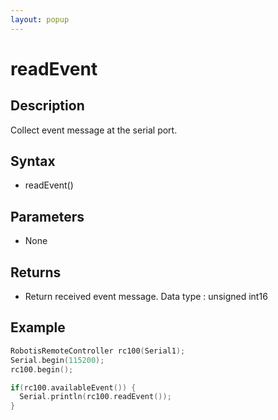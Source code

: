```yaml
---
layout: popup
---
```


# readEvent

## Description

Collect event message at the serial port.

## Syntax

- readEvent()

## Parameters

- None

## Returns

- Return received event message. Data type : unsigned int16

## Example

```c++
RobotisRemoteController rc100(Serial1);
Serial.begin(115200);
rc100.begin();

if(rc100.availableEvent()) {
  Serial.println(rc100.readEvent());
}
```
